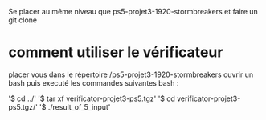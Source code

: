 Se placer au même niveau que ps5-projet3-1920-stormbreakers et faire un git clone

# comment utiliser le vérificateur


placer vous dans le répertoire /ps5-projet3-1920-stormbreakers
ouvrir un bash puis executé les commandes suivantes bash :


  '$ cd ../'
  '$ tar xf verificator-projet3-ps5.tgz'
  '$ cd verificator-projet3-ps5.tgz/'
  '$ ./result_of_5_input'
 

